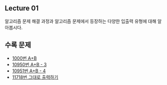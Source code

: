 ## Lecture 01

알고리즘 문제 해결 과정과 알고리즘 문제에서 등장하는 다양한 입출력 유형에 대해 알아봅시다.

## 수록 문제

- [1000번 A+B](https://www.acmicpc.net/problem/1000)
- [10950번 A+B - 3](https://www.acmicpc.net/problem/10950)
- [10951번 A+B - 4](https://www.acmicpc.net/problem/10951)
- [11718번 그대로 출력하기](https://www.acmicpc.net/problem/11718)
